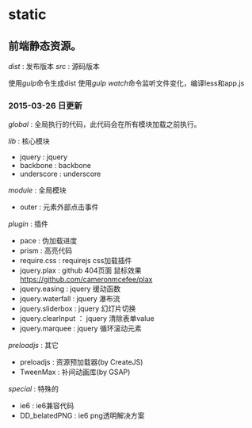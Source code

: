 # static
## 前端静态资源。
*dist* : 发布版本
*src* : 源码版本

使用*gulp*命令生成dist
使用*gulp watch*命令监听文件变化，编译less和app.js

### 2015-03-26 日更新


*global* : 全局执行的代码，此代码会在所有模块加载之前执行。

*lib* : 核心模块
* jquery : jquery
* backbone : backbone
* underscore : underscore

*module* : 全局模块
* outer : 元素外部点击事件

*plugin* : 插件
* pace : 伪加载进度
* prism : 高亮代码
* require.css : requirejs css加载插件
* jquery.plax : github 404页面 鼠标效果 https://github.com/cameronmcefee/plax
* jquery.easing : jquery 缓动函数
* jquery.waterfall : jquery 瀑布流
* jquery.sliderbox : jquery 幻灯片切换
* jquery.clearInput ： jquery 清除表单value
* jquery.marquee : jquery 循环滚动元素

*preloadjs* : 其它
* preloadjs : 资源预加载器(by CreateJS)
* TweenMax : 补间动画库(by GSAP)

*special* : 特殊的
* ie6 : ie6兼容代码
* DD_belatedPNG : ie6 png透明解决方案


